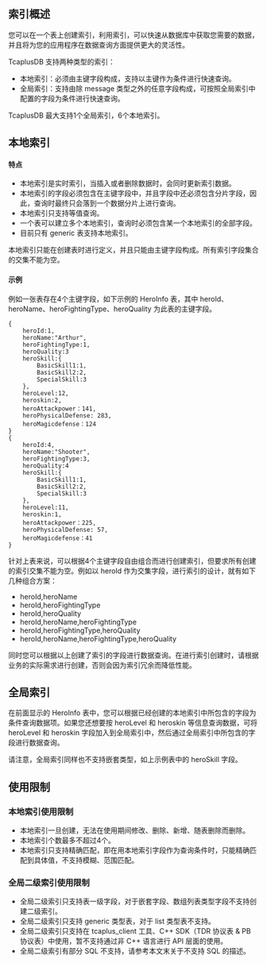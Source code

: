 ## 索引概述
您可以在一个表上创建索引，利用索引，可以快速从数据库中获取您需要的数据，并且将为您的应用程序在数据查询方面提供更大的灵活性。

TcaplusDB 支持两种类型的索引：
- 本地索引：必须由主键字段构成，支持以主键作为条件进行快速查询。
- 全局索引：支持由除 message 类型之外的任意字段构成，可按照全局索引中配置的字段为条件进行快速查询。

TcaplusDB 最大支持1个全局索引，6个本地索引。

## 本地索引
#### 特点
- 本地索引是实时索引，当插入或者删除数据时，会同时更新索引数据。
- 本地索引的字段必须包含在主键字段中，并且字段中还必须包含分片字段，因此，查询时最终只会落到一个数据分片上进行查询。
- 本地索引只支持等值查询。
- 一个表可以建立多个本地索引，查询时必须包含某一个本地索引的全部字段。
- 目前只有 generic 表支持本地索引。

本地索引只能在创建表时进行定义，并且只能由主键字段构成。所有索引字段集合的交集不能为空。

#### 示例
例如一张表存在4个主键字段，如下示例的 HeroInfo 表，其中 heroId、heroName、heroFightingType、heroQuality 为此表的主键字段。
```
{
	heroId:1,
	heroName:"Arthur",
	heroFightingType:1,
	heroQuality:3
	heroSkill:{
		BasicSkill1:1,
		BasicSkill2:2,
		SpecialSkill:3
	},
	heroLevel:12,
	heroskin:2,
	heroAttackpower：141,
	heroPhysicalDefense: 283,
	heroMagicdefense：124
}
{
	heroId:4,
	heroName:"Shooter",
	heroFightingType:3,
	heroQuality:4
	heroSkill:{
		BasicSkill1:1,
		BasicSkill2:2,
		SpecialSkill:3
	},
	heroLevel:11,
	heroskin:1,
	heroAttackpower：225,
	heroPhysicalDefense: 57,
	heroMagicdefense：41
}
```
针对上表来说，可以根据4个主键字段自由组合而进行创建索引，但要求所有创建的索引交集不能为空。例如以 heroId 作为交集字段，进行索引的设计，就有如下几种组合方案：
- heroId,heroName
- heroId,heroFightingType
- heroId,heroQuality
- heroId,heroName,heroFightingType
- heroId,heroFightingType,heroQuality
- heroId,heroName,heroFightingType,heroQuality

同时您可以根据以上创建了索引的字段进行数据查询。在进行索引创建时，请根据业务的实际需求进行创建，否则会因为索引冗余而降低性能。

## 全局索引
在前面显示的 HeroInfo 表中，您可以根据已经创建的本地索引中所包含的字段为条件查询数据项。如果您还想要按 heroLevel 和 heroskin 等信息查询数据，可将 heroLevel 和 heroskin 字段加入到全局索引中，然后通过全局索引中所包含的字段进行数据查询。

请注意，全局索引同样也不支持嵌套类型，如上示例表中的 heroSkill 字段。

## 使用限制
### 本地索引使用限制
- 本地索引一旦创建，无法在使用期间修改、删除、新增、随表删除而删除。
- 本地索引个数最多不超过4个。
- 本地索引只支持精确匹配，即在用本地索引字段作为查询条件时，只能精确匹配到具体值，不支持模糊、范围匹配。

### 全局二级索引使用限制
- 全局二级索引只支持表一级字段，对于嵌套字段、数组列表类型字段不支持创建二级索引。
- 全局二级索引只支持 generic 类型表，对于 list 类型表不支持。
- 全局二级索引只支持在 tcaplus_client 工具、C++ SDK（TDR 协议表 & PB 协议表）中使用，暂不支持通过非 C++ 语言进行 API 层面的使用。
- 全局二级索引有部分 SQL 不支持，请参考本文末关于不支持 SQL 的描述。


